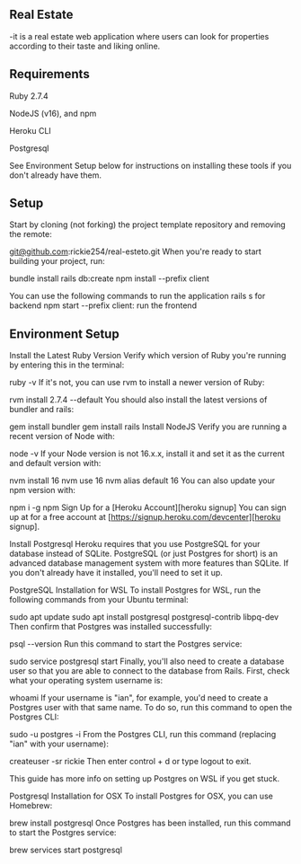 ##  Real Estate
-it is a  real estate web application where users can look for properties according to their taste and liking online.

## Requirements
Ruby 2.7.4

NodeJS (v16), and npm

Heroku CLI

Postgresql

See Environment Setup below for instructions on installing these tools if you don't already have them.

## Setup
Start by cloning (not forking) the project template repository and removing the remote:

git@github.com:rickie254/real-esteto.git
When you're ready to start building your project, run:

bundle install
rails db:create 
npm install --prefix client

You can use the following commands to run the application
rails s for backend
npm start --prefix client: run the frontend

## Environment Setup
Install the Latest Ruby Version
Verify which version of Ruby you're running by entering this in the terminal:

ruby -v
If it's not, you can use rvm to install a newer version of Ruby:

rvm install 2.7.4 --default
You should also install the latest versions of bundler and rails:

gem install bundler
gem install rails
Install NodeJS
Verify you are running a recent version of Node with:

node -v
If your Node version is not 16.x.x, install it and set it as the current and default version with:

nvm install 16
nvm use 16
nvm alias default 16
You can also update your npm version with:

npm i -g npm
Sign Up for a [Heroku Account][heroku signup]
You can sign up at for a free account at [https://signup.heroku.com/devcenter][heroku signup].

Install Postgresql
Heroku requires that you use PostgreSQL for your database instead of SQLite. PostgreSQL (or just Postgres for short) is an advanced database management system with more features than SQLite. If you don't already have it installed, you'll need to set it up.

PostgreSQL Installation for WSL
To install Postgres for WSL, run the following commands from your Ubuntu terminal:

sudo apt update
sudo apt install postgresql postgresql-contrib libpq-dev
Then confirm that Postgres was installed successfully:

psql --version
Run this command to start the Postgres service:

sudo service postgresql start
Finally, you'll also need to create a database user so that you are able to connect to the database from Rails. First, check what your operating system username is:

whoami
If your username is "ian", for example, you'd need to create a Postgres user with that same name. To do so, run this command to open the Postgres CLI:

sudo -u postgres -i
From the Postgres CLI, run this command (replacing "ian" with your username):

createuser -sr rickie
Then enter control + d or type logout to exit.

This guide has more info on setting up Postgres on WSL if you get stuck.

Postgresql Installation for OSX
To install Postgres for OSX, you can use Homebrew:

brew install postgresql
Once Postgres has been installed, run this command to start the Postgres service:

brew services start postgresql
